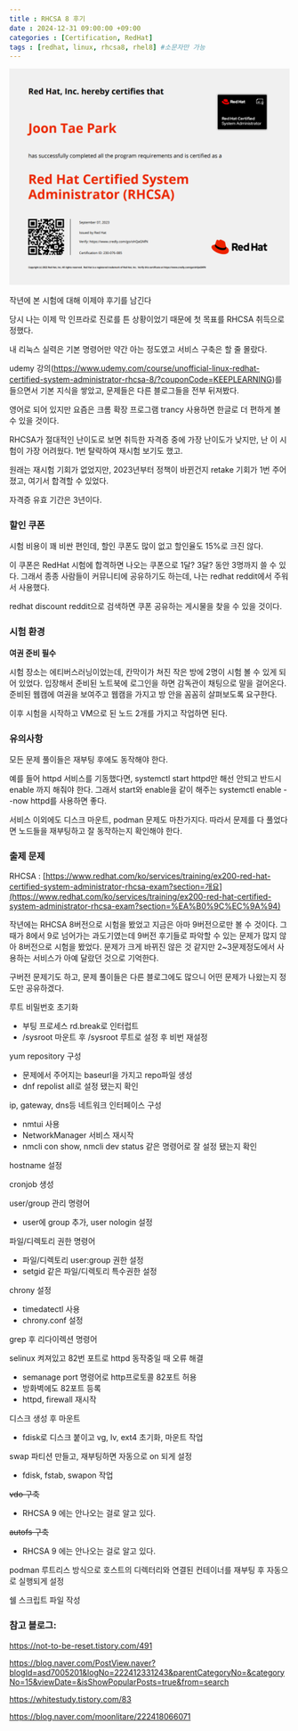 ```yaml
---
title : RHCSA 8 후기
date : 2024-12-31 09:00:00 +09:00
categories : [Certification, RedHat]
tags : [redhat, linux, rhcsa8, rhel8] #소문자만 가능
---
```


![RHCSA8Review1.png](/assets/img/certification/RHCSA8Review1.png)

작년에 본 시험에 대해 이제야 후기를 남긴다

당시 나는 이제 막 인프라로 진로를 튼 상황이었기 때문에 첫 목표를 RHCSA 취득으로 정했다. 

내 리눅스 실력은 기본 명령어만 약간 아는 정도였고 서비스 구축은 할 줄 몰랐다. 

udemy 강의(https://www.udemy.com/course/unofficial-linux-redhat-certified-system-administrator-rhcsa-8/?couponCode=KEEPLEARNING)를 들으면서 기본 지식을 쌓았고, 문제들은 다른 블로그들을 전부 뒤져봤다.

영어로 되어 있지만 요즘은 크롬 확장 프로그램 trancy 사용하면 한글로 더 편하게 볼 수 있을 것이다.

RHCSA가 절대적인 난이도로 보면 취득한 자격증 중에 가장 난이도가 낮지만, 난 이 시험이 가장 어려웠다. 1번 탈락하여 재시험 보기도 했고.

원래는 재시험 기회가 없었지만, 2023년부터 정책이 바뀐건지 retake 기회가 1번 주어졌고, 여기서 합격할 수 있었다.

자격증 유효 기간은 3년이다.

### 할인 쿠폰

시험 비용이 꽤 비싼 편인데, 할인 쿠폰도 많이 없고 할인율도 15%로 크진 않다.

이 쿠폰은 RedHat 시험에 합격하면 나오는 쿠폰으로 1달? 3달? 동안 3명까지 쓸 수 있다. 그래서 종종 사람들이 커뮤니티에 공유하기도 하는데, 나는 redhat reddit에서 주워서 사용했다. 

redhat discount reddit으로 검색하면 쿠폰 공유하는 게시물을 찾을 수 있을 것이다.

### 시험 환경

**여권 준비 필수**

시험 장소는 에티버스러닝이었는데, 칸막이가 쳐진 작은 방에 2명이 시험 볼 수 있게 되어 있었다. 입장해서 준비된 노트북에 로그인을 하면 감독관이 채팅으로 말을 걸어온다. 준비된 웹캠에 여권을 보여주고 웹캠을 가지고 방 안을 꼼꼼히 살펴보도록 요구한다. 

이후 시험을 시작하고 VM으로 된 노드 2개를 가지고 작업하면 된다.

### 유의사항

모든 문제 풀이들은 재부팅 후에도 동작해야 한다. 

예를 들어 httpd 서비스를 기동했다면, systemctl start httpd만 해선 안되고 반드시 enable 까지 해줘야 한다. 그래서 start와 enable을 같이 해주는 systemctl enable --now httpd를 사용하면 좋다.

서비스 이외에도 디스크 마운트, podman 문제도 마찬가지다. 따라서 문제를 다 풀었다면 노드들을 재부팅하고 잘 동작하는지 확인해야 한다.

### 출제 문제

RHCSA : [https://www.redhat.com/ko/services/training/ex200-red-hat-certified-system-administrator-rhcsa-exam?section=개요](https://www.redhat.com/ko/services/training/ex200-red-hat-certified-system-administrator-rhcsa-exam?section=%EA%B0%9C%EC%9A%94)

작년에는 RHCSA 8버전으로 시험을 봤었고 지금은 아마 9버전으로만 볼 수 것이다. 그때가 8에서 9로 넘어가는 과도기였는데 9버전 후기들로 파악할 수 있는 문제가 많지 않아 8버전으로 시험을 봤었다. 문제가 크게 바뀌진 않은 것 같지만 2~3문제정도에서 사용하는 서비스가 아예 달랐던 것으로 기억한다.

구버전 문제기도 하고, 문제 풀이들은 다른 블로그에도 많으니 어떤 문제가 나왔는지 정도만 공유하겠다.

루트 비밀번호 초기화

- 부팅 프로세스 rd.break로 인터럽트
- /sysroot 마운트 후 /sysroot 루트로 설정 후 비번 재설정

yum repository 구성

- 문제에서 주어지는 baseurl을 가지고 repo파일 생성
- dnf repolist all로 설정 됐는지 확인

ip, gateway, dns등 네트워크 인터페이스 구성

- nmtui 사용
- NetworkManager 서비스 재시작
- nmcli con show, nmcli dev status 같은 명령어로 잘 설정 됐는지 확인

hostname 설정

cronjob 생성

user/group 관리 명령어

- user에 group 추가, user nologin 설정

파일/디렉토리 권한 명령어

- 파일/디렉토리 user:group 권한 설정
- setgid 같은 파일/디렉토리 특수권한 설정

chrony 설정

- timedatectl 사용
- chrony.conf 설정

grep 후 리다이렉션 명령어

selinux 켜져있고 82번 포트로 httpd 동작중일 때 오류 해결

- semanage port 명령어로 http프로토콜 82포트 허용
- 방화벽에도 82포트 등록
- httpd, firewall 재시작

디스크 생성 후 마운트

- fdisk로 디스크 붙이고 vg, lv, ext4 초기화, 마운트 작업

swap 파티션 만들고, 재부팅하면 자동으로 on 되게 설정

- fdisk, fstab, swapon 작업

~~vdo 구축~~

- RHCSA 9 에는 안나오는 걸로 알고 있다.

~~autofs 구축~~

- RHCSA 9 에는 안나오는 걸로 알고 있다.

podman 루트리스  방식으로 호스트의 디렉터리와 연결된 컨테이너를 재부팅 후 자동으로 실행되게 설정

쉘 스크립트 파일 작성

### 참고 블로그:

https://not-to-be-reset.tistory.com/491

https://blog.naver.com/PostView.naver?blogId=asd7005201&logNo=222412331243&parentCategoryNo=&categoryNo=15&viewDate=&isShowPopularPosts=true&from=search

https://whitestudy.tistory.com/83

https://blog.naver.com/moonlitare/222418066071